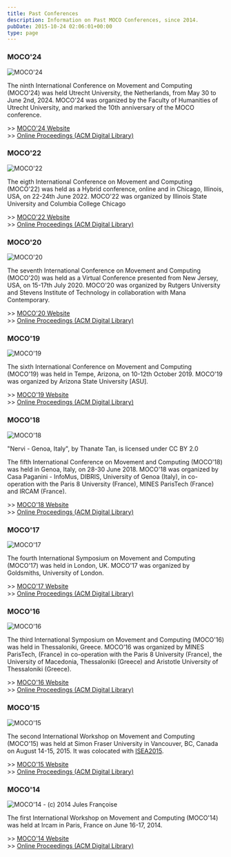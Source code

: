 ```yaml
---
title: Past Conferences
description: Information on Past MOCO Conferences, since 2014.
pubDate: 2015-10-24 02:06:01+00:00
type: page
---
```


### MOCO'24

![MOCO'24](/images/moco24_banner.jpg)

The ninth International Conference on Movement and Computing (MOCO'24) was held Utrecht University, the Netherlands, from May 30 to June 2nd, 2024. MOCO'24 was organized by the Faculty of Humanities of Utrecht University, and marked the 10th anniversary of the MOCO conference.

\>\> <a href="http://moco24.movementcomputing.org/" target="_blank">MOCO'24 Website</a><br>
\>\> <a href="https://dl.acm.org/doi/proceedings/10.1145/3658852" target="_blank">Online Proceedings (ACM Digital Library)</a>

### MOCO'22

![MOCO'22](/images/moco22_banner.png)

The eigth International Conference on Movement and Computing (MOCO'22) was held as a Hybrid conference, online and in Chicago, Illinois, USA, on 22-24th June 2022. MOCO'22 was organized by Illinois State University and Columbia College Chicago

\>\> <a href="http://moco22.movementcomputing.org/" target="_blank">MOCO'22 Website</a><br>
\>\> <a href="https://dl.acm.org/doi/proceedings/10.1145/3537972" target="_blank">Online Proceedings (ACM Digital Library)</a>


### MOCO'20

![MOCO'20](/images/moco20_banner.jpg)

The seventh International Conference on Movement and Computing (MOCO'20) was held as a Virtual Conference presented from New Jersey, USA, on 15-17th July 2020. MOCO'20 was organized by Rutgers University and Stevens Institute of Technology in collaboration with Mana Contemporary.

\>\> <a href="http://moco20.movementcomputing.org/" target="_blank">MOCO'20 Website</a><br>
\>\> <a href="https://dl.acm.org/doi/proceedings/10.1145/3401956" target="_blank">Online Proceedings (ACM Digital Library)</a>

### MOCO'19

![MOCO'19](/images/moco19_banner.jpg)

The sixth International Conference on Movement and Computing (MOCO'19) was held in Tempe, Arizona, on 10-12th October 2019. MOCO'19 was organized by Arizona State University [ASU].

\>\> <a href="http://moco19.movementcomputing.org/" target="_blank">MOCO'19 Website</a><br>
\>\> <a href="https://dl.acm.org/doi/proceedings/10.1145/3347122" target="_blank">Online Proceedings (ACM Digital Library)</a>

### MOCO'18

![MOCO'18](/images/moco18_banner.jpg)

<div class="caption">"Nervi - Genoa, Italy", by Thanate Tan, is licensed under CC BY 2.0</div>

The fifth International Conference on Movement and Computing (MOCO'18) was held in Genoa, Italy, on 28-30 June 2018. MOCO'18 was organized by Casa Paganini - InfoMus, DIBRIS, University of Genoa (Italy), in co-operation with the Paris 8 University (France), MINES ParisTech (France) and IRCAM (France).

\>\> <a href="http://moco18.movementcomputing.org/" target="_blank">MOCO'18 Website</a><br>
\>\> <a href="https://dl.acm.org/doi/proceedings/10.1145/3212721" target="_blank">Online Proceedings (ACM Digital Library)</a>

### MOCO'17

![MOCO'17](/images/moco17_banner.jpg)

The fourth International Symposium on Movement and Computing (MOCO'17) was held in London, UK. MOCO'17 was organized by Goldsmiths, University of London.

\>\> <a href="http://moco17.movementcomputing.org/" target="_blank">MOCO'17 Website</a><br>
\>\> <a href="https://dl.acm.org/doi/proceedings/10.1145/3077981" target="_blank">Online Proceedings (ACM Digital Library)</a>

### MOCO'16

![MOCO'16](/images/moco16_banner.jpg)

The third International Symposium on Movement and Computing (MOCO'16) was held in Thessaloniki, Greece. MOCO'16 was organized by MINES ParisTech, (France) in co-operation with the Paris 8 University (France), the University of Macedonia, Thessaloniki (Greece) and Aristotle University of Thessaloniki (Greece).

\>\> <a href="http://moco16.movementcomputing.org/" target="_blank">MOCO'16 Website</a><br>
\>\> <a href="https://dl.acm.org/doi/proceedings/10.1145/2948910" target="_blank">Online Proceedings (ACM Digital Library)</a>

### MOCO'15

![MOCO'15](/images/moco15_banner.jpg)

The second International Workshop on Movement and Computing (MOCO'15) was held at Simon Fraser University in Vancouver, BC, Canada on August 14-15, 2015. It was colocated with [ISEA2015](http://isea2015.org/).

\>\> <a href="http://moco15.movementcomputing.org/" target="_blank">MOCO'15 Website</a><br>
\>\> <a href="https://dl.acm.org/doi/proceedings/10.1145/2790994" target="_blank">Online Proceedings (ACM Digital Library)</a>

### MOCO'14

![MOCO'14 - (c) 2014 Jules Françoise](/images/moco14_banner.png)

The first International Workshop on Movement and Computing (MOCO'14) was held at Ircam in Paris, France on June 16-17, 2014.

\>\> <a href="http://moco14.movementcomputing.org/" target="_blank">MOCO'14 Website</a><br>
\>\> <a href="https://dl.acm.org/doi/proceedings/10.1145/2617995" target="_blank">Online Proceedings (ACM Digital Library)</a>
